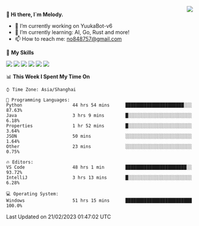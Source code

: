 <a href="#">
  <img align="right" src="https://github-readme-stats.vercel.app/api?username=melodyyuuka&count_private=true&show_icons=true" />
</a>

**👋 Hi there, I`m Melody.**

- 🔭 I’m currently working on YuukaBot-v6
- 🌱 I’m currently learning: AI, Go, Rust and more!
- 📫 How to reach me: no848757@gmail.com

🌟 **My Skills** 

![](https://img.shields.io/badge/-Python-3e74a2?style=flat-square&logo=Python&logoColor=fff)
![](https://img.shields.io/badge/-Java-007396?style=flat-square&logo=OpenJDK&logoColor=fff)
![](https://img.shields.io/badge/-Node.js-339933?style=flat-square&logo=Node.js&logoColor=fff)
![](https://img.shields.io/badge/-Git-f05032?style=flat-square&logo=git&logoColor=fff)
![](https://img.shields.io/badge/-PostgreSQL-4169e1?style=flat-square&logo=PostgreSQL&logoColor=fff)
![](https://img.shields.io/badge/-VSCode-007acc?style=flat-square&logo=Visual-Studio-Code&logoColor=fff)


<!--START_SECTION:waka-->
📊 **This Week I Spent My Time On** 

```text
⌚︎ Time Zone: Asia/Shanghai

💬 Programming Languages: 
Python                   44 hrs 54 mins      ██████████████████████░░░   87.63% 
Java                     3 hrs 9 mins        █░░░░░░░░░░░░░░░░░░░░░░░░   6.18% 
Properties               1 hr 52 mins        █░░░░░░░░░░░░░░░░░░░░░░░░   3.64% 
JSON                     50 mins             ░░░░░░░░░░░░░░░░░░░░░░░░░   1.64% 
Other                    23 mins             ░░░░░░░░░░░░░░░░░░░░░░░░░   0.75%

🔥 Editors: 
VS Code                  48 hrs 1 min        ███████████████████████░░   93.72% 
IntelliJ                 3 hrs 13 mins       █░░░░░░░░░░░░░░░░░░░░░░░░   6.28%

💻 Operating System: 
Windows                  51 hrs 15 mins      █████████████████████████   100.0%

```


 Last Updated on 21/02/2023 01:47:02 UTC
<!--END_SECTION:waka-->
